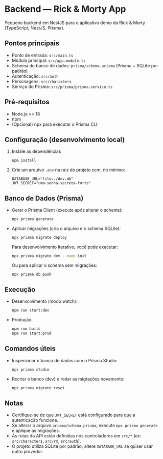   # Backend — Rick & Morty App

Pequeno backend em NestJS para o aplicativo demo do Rick & Morty (TypeScript, NestJS, Prisma).

## Pontos principais
- Ponto de entrada: `src/main.ts`
- Módulo principal: `src/app.module.ts`
- Schema do banco de dados: `prisma/schema.prisma` (Prisma + SQLite por padrão)
- Autenticação: `src/auth`
- Personagens: `src/characters`
- Serviço do Prisma: `src/prisma/prisma.service.ts`

## Pré-requisitos
- Node.js >= 18
- npm
- (Opcional) npx para executar o Prisma CLI

## Configuração (desenvolvimento local)
1. Instale as dependências
   ```bash
   npm install
   ```

2. Crie um arquivo `.env` na raiz do projeto com, no mínimo:
   ```env
   DATABASE_URL="file:./dev.db"
   JWT_SECRET="uma-senha-secreta-forte"
   ```

## Banco de Dados (Prisma)
- Gerar o Prisma Client (execute após alterar o schema):
  ```bash
  npx prisma generate
  ```
- Aplicar migrações (cria o arquivo e o schema SQLite):
  ```bash
  npx prisma migrate deploy
  ```
  Para desenvolvimento iterativo, você pode executar:
  ```bash
  npx prisma migrate dev --name init
  ```
  Ou para aplicar o schema sem migrações:
  ```bash
  npx prisma db push
  ```

## Execução
- Desenvolvimento (modo watch):
  ```bash
  npm run start:dev
  ```
- Produção:
  ```bash
  npm run build
  npm run start:prod
  ```

## Comandos úteis
- Inspecionar o banco de dados com o Prisma Studio:
  ```bash
  npx prisma studio
  ```
- Recriar o banco (dev) e rodar as migrações novamente:
  ```bash
  npx prisma migrate reset
  ```

## Notas
- Certifique-se de que `JWT_SECRET` está configurado para que a autenticação funcione.
- Se alterar o arquivo `prisma/schema.prisma`, execute `npx prisma generate` e aplique as migrações.
- As rotas da API estão definidas nos controladores em `src/*` (ex: `src/characters`, `src/rm`, `src/auth`).
- O projeto utiliza SQLite por padrão; altere `DATABASE_URL` se quiser usar outro provedor.
